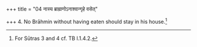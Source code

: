 +++
title = "04 नास्य ब्राह्मणोऽनाश्वान्गृहे वसेत्"

+++
4. No Brāhmin without having eaten should stay in his house.[^1]  


[^1]: For Sūtras 3 and 4 cf. TB I.1.4.2.
